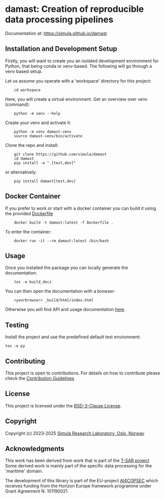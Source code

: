 # damast: Creation of reproducible data processing pipelines

Documentation at: https://simula.github.io/damast

## Installation and Development Setup

Firstly, you will want to create you an isolated development environment for Python, that being conda or venv-based.
The following will go through a venv based setup.

Let us assume you operate with a 'workspace' directory for this project:

```
    cd workspace
```

Here, you will create a virtual environment.
Get an overview over venv (command):

```
    python -m venv --help
```

Create your venv and activate it:
```
    python -m venv damast-venv
    source damast-venv/bin/activate
```

Clone the repo and install:

```
    git clone https://github.com/simula/damast
    cd damast
    pip install -e ".[test,dev]"
```

or alternatively:
```
    pip install damast[test,dev]
```

## Docker Container

If you prefer to work or start with a docker container you can build it using the provided [Dockerfile](https://github.com/simula/damast/blob/main/Dockerfile)
```
    docker build -t damast:latest -f Dockerfile .
```

To enter the container:
```
    docker run -it --rm damast:latest /bin/bash
```

## Usage

Once you installed the package you can locally generate the documentation:
```
    tox -e build_docs
```
You can then open the documentation with a browser:
```
    <yourbrowser> _build/html/index.html
```

Otherwise you will find API and usage documentation [here](https://simula.github.io/damast/README.html).




## Testing

Install the project and use the predefined default test environment:

    tox -e py

## Contributing

This project is open to contributions. For details on how to contribute please check the [Contribution Guidelines](https://github.com/simula/damast/blob/main/CONTRIBUTING.md)

## License
This project is licensed under the [BSD-3-Clause License](https://github.com/simula/damast/blob/main/LICENSE).

## Copyright

Copyright (c) 2023-2025 [Simula Research Laboratory, Oslo, Norway](https://www.simula.no/research/research-department)

## Acknowledgments

This work has been derived from work that is part of the [T-SAR project](https://www.simula.no/research/projects/t-sar)
Some derived work is mainly part of the specific data processing for the 'maritime' domain.

The development of this library is part of the EU-project [AI4COPSEC](https://ai4copsec.eu) which receives funding
 from the Horizon Europe framework programme under Grant Agreement N. 101190021.
